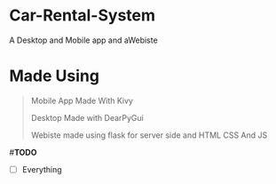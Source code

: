 # Car-Rental-System
A Desktop and Mobile app and aWebiste

# **Made Using**
  > Mobile App Made With Kivy 
  > 
  > Desktop Made with DearPyGui
  > 
  > Webiste made using flask for server side and HTML CSS And JS

#**TODO**

- [ ] Everything
